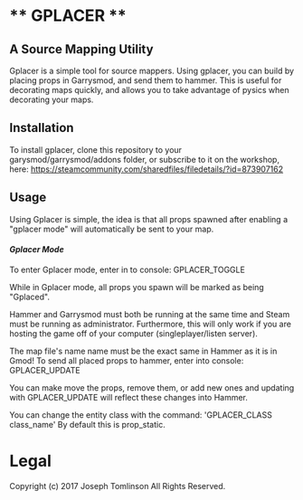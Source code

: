 # ** GPLACER ** #
## A Source Mapping Utility ##
Gplacer is a simple tool for source mappers. Using gplacer, you can build by placing props in Garrysmod, and send them to hammer. This is useful for decorating maps quickly, and allows you to take advantage of pysics when decorating your maps.

## Installation ##
To install gplacer, clone this repository to your garysmod/garrysmod/addons folder, or subscribe to it on the workshop, here: https://steamcommunity.com/sharedfiles/filedetails/?id=873907162

## Usage ##
Using Gplacer is simple, the idea is that all props spawned after enabling a "gplacer mode" will automatically be sent to your map.

#### _Gplacer Mode_ ####
To enter Gplacer mode, enter in to console: GPLACER_TOGGLE

While in Gplacer mode, all props you spawn will be marked as being "Gplaced".

Hammer and Garrysmod must both be running at the same time and Steam must be running as administrator. Furthermore, this will only work if you are hosting the game off of your computer (singleplayer/listen server).

The map file's name name must be the exact same in Hammer as it is in Gmod!
To send all placed props to hammer, enter into console: GPLACER_UPDATE

You can make move the props, remove them, or add new ones and updating with GPLACER_UPDATE will reflect these changes into Hammer.

You can change the entity class with the command: 'GPLACER_CLASS class_name'
By default this is prop_static.

# Legal #
Copyright (c) 2017 Joseph Tomlinson All Rights Reserved.
